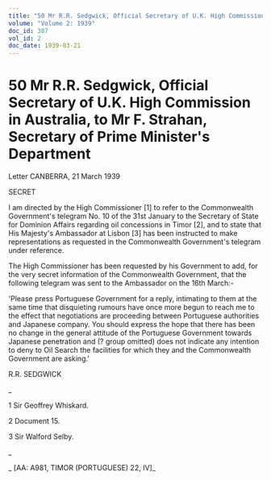 ```yaml
---
title: "50 Mr R.R. Sedgwick, Official Secretary of U.K. High Commission in Australia, to Mr F. Strahan, Secretary of Prime Minister's Department"
volume: "Volume 2: 1939"
doc_id: 387
vol_id: 2
doc_date: 1939-03-21
---
```


# 50 Mr R.R. Sedgwick, Official Secretary of U.K. High Commission in Australia, to Mr F. Strahan, Secretary of Prime Minister's Department

Letter CANBERRA, 21 March 1939

SECRET

I am directed by the High Commissioner [1] to refer to the Commonwealth Government's telegram No. 10 of the 31st January to the Secretary of State for Dominion Affairs regarding oil concessions in Timor [2], and to state that His Majesty's Ambassador at Lisbon [3] has been instructed to make representations as requested in the Commonwealth Government's telegram under reference.

The High Commissioner has been requested by his Government to add, for the very secret information of the Commonwealth Government, that the following telegram was sent to the Ambassador on the 16th March:-

'Please press Portuguese Government for a reply, intimating to them at the same time that disquieting rumours have once more begun to reach me to the effect that negotiations are proceeding between Portuguese authorities and Japanese company. You should express the hope that there has been no change in the general attitude of the Portuguese Government towards Japanese penetration and (? group omitted) does not indicate any intention to deny to Oil Search the facilities for which they and the Commonwealth Government are asking.'

R.R. SEDGWICK

_

1 Sir Geoffrey Whiskard.

2 Document 15.

3 Sir Walford Selby.

_

_ [AA: A981, TIMOR (PORTUGUESE) 22, IV]_

